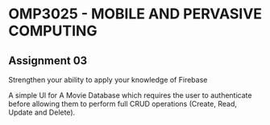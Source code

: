 # OMP3025 - MOBILE AND PERVASIVE COMPUTING

## Assignment 03


Strengthen your ability to apply your knowledge of Firebase

A simple Ul for A Movie Database which requires the user to authenticate before allowing them to perform full CRUD operations (Create, Read, Update and Delete).
